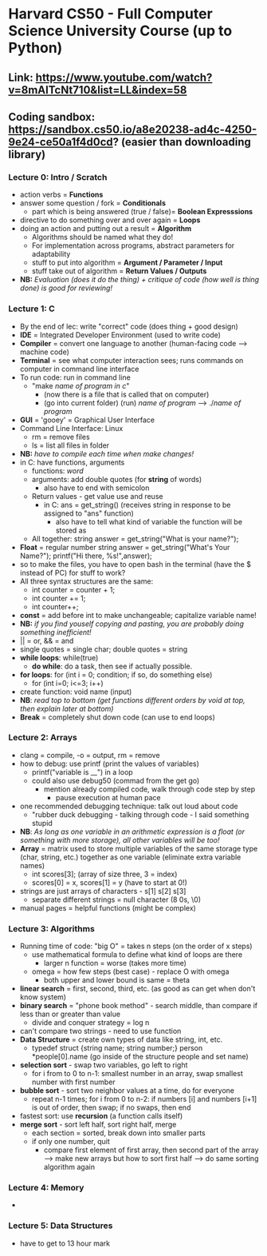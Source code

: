 # Harvard CS50 - Full Computer Science University Course (up to Python)
## Link: https://www.youtube.com/watch?v=8mAITcNt710&list=LL&index=58
## Coding sandbox: https://sandbox.cs50.io/a8e20238-ad4c-4250-9e24-ce50a1f4d0cd? (easier than downloading library)
### Lecture 0: Intro / Scratch
 * action verbs = **Functions**
 * answer some question / fork = **Conditionals**
     * part which is being answered (true / false)= **Boolean Expresssions**
 * directive to do something over and over again = **Loops**
 * doing an action and putting out a result = **Algorithm**
    * Algorithms should be named what they do! 
    * For implementation across programs, abstract parameters for adaptability
    * stuff to put into algorithm = **Argument / Parameter / Input**
    * stuff take out of algorithm = **Return Values / Outputs**
* **NB:** *Evaluation (does it do the thing) + critique of code (how well is thing done) is good for reviewing!*

### Lecture 1: C 
* By the end of lec: write "correct" code (does thing + good design)
* **IDE** = Integrated Developer Environment (used to write code)
* **Compiler** = convert one language to another (human-facing code --> machine code)
* **Terminal** = see what computer interaction sees; runs commands on computer in command line interface 
* To run code: run in command line
    * "make _name of program in c_"
        * (now there is a file that is called that on computer)
        * (go into current folder) (run) _name of program_ --> ./_name of program_
* **GUI** = 'gooey' = Graphical User Interface
* Command Line Interface: Linux
    * rm = remove files
    * ls = list all files in folder
* **NB:** *have to compile each time when make changes!*
* in C: have functions, arguments
    * functions: _word_
    * arguments: add double quotes (for **string** of words)
        * also have to end with semicolon
    * Return values - get value use and reuse
        * in C: ans = get_string() (receives string in response to be assigned to "ans" function)
            * also have to tell what kind of variable the function will be stored as
    * All together: string answer = get_string("What is your name?");
* **Float** = regular number
    string answer = get_string("What's Your Name?");
    printf("Hi there, %s!",answer);
* so to make the files, you have to open bash in the terminal (have the $ instead of PC) for stuff to work?
* All three syntax structures are the same: 
    * int counter = counter + 1;
    * int counter += 1;
    * int counter++;
* **const** = add before int to make unchangeable; capitalize variable name!
* **NB:** *if you find youself copying and pasting, you are probably doing something inefficient!*
* || = or, && = and
* single quotes = single char; double quotes = string
* **while loops**: while(true)
    * **do while**: do a task, then see if actually possible.
* **for loops**: for (int i = 0; condition; if so, do something else)
    * for (int i=0; i<=3; i++)
* create function: void name (input) 
* **NB**: *read top to bottom (get functions different orders by void at top, then explain later at bottom)*
* **Break** = completely shut down code (can use to end loops) 
### Lecture 2: Arrays 
* clang = compile, -o = output, rm = remove
* how to debug: use printf (print the values of variables)
    * printf("variable is __") in a loop 
    * could also use debug50 (commad from the get go)
        * mention already compiled code, walk through code step by step
            * pause execution at human pace
* one recommended debugging technique: talk out loud about code
    * "rubber duck debugging - talking through code - I said something stupid
* **NB**: *As long as one variable in an arithmetic expression is a float (or something with more storage), all other variables will be too!* 
* **Array** = matrix used to store multiple variables of the same storage type (char, string, etc.) together as one variable (eliminate extra variable names)
    * int scores[3]; (array of size three, 3 = index)
    * scores[0] = x, scores[1] = y (have to start at 0!)
* strings are just arrays of characters - s[1] s[2] s[3]
    * separate different strings = null character (8 0s, \0)
* manual pages = helpful functions (might be complex)
### Lecture 3: Algorithms 
* Running time of code: "big O" = takes n steps (on the order of x steps) 
    * use mathematical formula to define what kind of loops are there
        * larger n function = worse (takes more time)
    * omega = how few steps (best case) - replace O with omega
        * both upper and lower bound is same = theta
* **linear search** = first, second, third, etc. (as good as can get when don't know system)
* **binary search** = "phone book method" - search middle, than compare if less than or greater than value
    * divide and conquer strategy = log n
* can't compare two strings - need to use function
* **Data Structure** = create own types of data like string, int, etc.
    * typedef struct {string name; string number;} person
        *people[0].name (go inside of the structure people and set name)
* **selection sort** - swap two variables, go left to right
    * for i from to 0 to n-1: smallest number in an array, swap smallest number with first number
* **bubble sort** - sort two neighbor values at a time, do for everyone
    * repeat n-1 times; for i from 0 to n-2: if numbers [i] and numbers [i+1] is out of order, then swap; if no swaps, then end
* fastest sort: use **recursion** (a function calls itself)
* **merge sort** - sort left half, sort right half, merge
    * each section = sorted, break down into smaller parts
    * if only one number, quit
        * compare first element of first array, then second part of the array --> make new arrays
            but how to sort first half --> do same sorting algorithm again
### Lecture 4: Memory   
* 
### Lecture 5: Data Structures

* have to get to 13 hour mark
